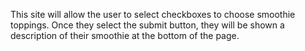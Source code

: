 This site will allow the user to select checkboxes to choose smoothie toppings. Once they select the submit button, they will be shown a description of their smoothie at the bottom of the page.
